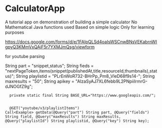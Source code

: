 # CalculatorApp
A tutorial app on demonstration of building a simple calculator
No Mathematical Java functions used
Based on simple logic
Only for learning purposes


https://docs.google.com/forms/d/e/1FAIpQLSd4oaIsWSCnwBNsVEKabrnWIgpyQ3KMmVxQAiF5r7YXMJmQsg/viewform



for youtube parsing

String part = "snippet,status";
    String fieds = "nextPageToken,items(snippet(publishedAt,title,resourceId,thumbnails),status)";
    String playlistid = "PLrEnWoR732-BHrPp_Pm8_VleD68f9s14-";
    String maxresults = "50";
    String apikey = "AIzaSyAJ7XL6febb9L2PNpiiIrmrG-dJNOGfZ9g";
    
    
      private static final String BASE_URL="https://www.googleapis.com/";
  
  
      @GET("youtube/v3/playlistItems")
    Call<Example> getData(@Query("part") String part, @Query("fields") String field, @Query("maxResults") String maxResults, @Query("playlistId") String playlistid, @Query("key") String key);


